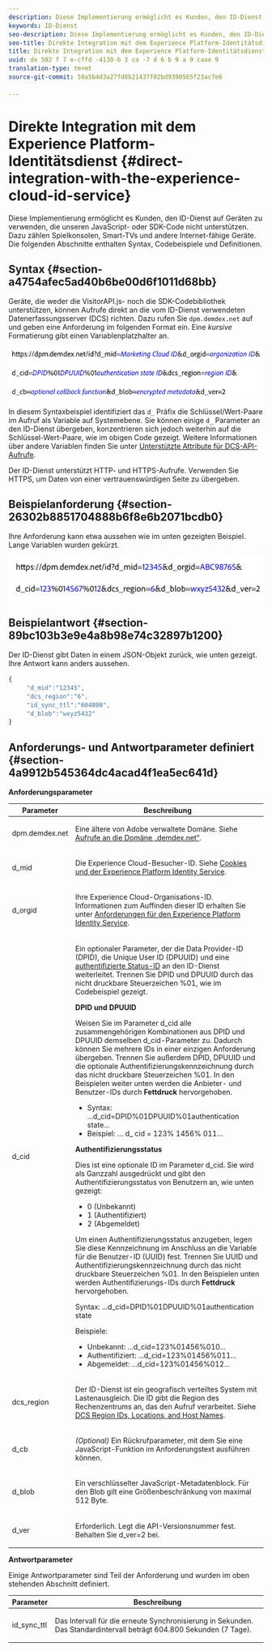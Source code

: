 ```yaml
---
description: Diese Implementierung ermöglicht es Kunden, den ID-Dienst auf Geräten zu verwenden, die unseren JavaScript- oder SDK-Code nicht unterstützen. Dazu zählen Spielkonsolen, Smart-TVs und andere Internet-fähige Geräte. Die folgenden Abschnitte enthalten Syntax, Codebeispiele und Definitionen.
keywords: ID-Dienst
seo-description: Diese Implementierung ermöglicht es Kunden, den ID-Dienst auf Geräten zu verwenden, die unseren JavaScript- oder SDK-Code nicht unterstützen. Dazu zählen Spielkonsolen, Smart-TVs und andere Internet-fähige Geräte. Die folgenden Abschnitte enthalten Syntax, Codebeispiele und Definitionen.
seo-title: Direkte Integration mit dem Experience Platform-Identitätsdienst
title: Direkte Integration mit dem Experience Platform-Identitätsdienst
uuid: de 502 f 7 e-cffd -4130-b 3 ca -7 d 6 b 9 a 9 caae 9
translation-type: tm+mt
source-git-commit: 50a5b4d3a27fd8b21437f02bd9390565f23ac7e6

---
```



# Direkte Integration mit dem Experience Platform-Identitätsdienst {#direct-integration-with-the-experience-cloud-id-service}

Diese Implementierung ermöglicht es Kunden, den ID-Dienst auf Geräten zu verwenden, die unseren JavaScript- oder SDK-Code nicht unterstützen. Dazu zählen Spielkonsolen, Smart-TVs und andere Internet-fähige Geräte. Die folgenden Abschnitte enthalten Syntax, Codebeispiele und Definitionen.

## Syntax {#section-a4754afec5ad40b6be00d6f1011d68bb}

Geräte, die weder die VisitorAPI.js- noch die SDK-Codebibliothek unterstützen, können Aufrufe direkt an die vom ID-Dienst verwendeten Datenerfassungsserver (DCS) richten. Dazu rufen Sie `dpm.demdex.net` auf und geben eine Anforderung im folgenden Format ein. Eine *kursive* Formatierung gibt einen Variablenplatzhalter an.

![](assets/directSyntax.png)

In diesem Syntaxbeispiel identifiziert das `d_` Präfix die Schlüssel/Wert-Paare im Aufruf als Variable auf Systemebene. Sie können einige `d_` Parameter an den ID-Dienst übergeben, konzentrieren sich jedoch weiterhin auf die Schlüssel-Wert-Paare, wie im obigen Code gezeigt. Weitere Informationen über andere Variablen finden Sie unter [Unterstützte Attribute für DCS-API-Aufrufe](https://marketing.adobe.com/resources/help/en_US/aam/dcs-keys.html).

Der ID-Dienst unterstützt HTTP- und HTTPS-Aufrufe. Verwenden Sie HTTPS, um Daten von einer vertrauenswürdigen Seite zu übergeben.

## Beispielanforderung {#section-26302b8851704888b6f8e6b2071bcdb0}

Ihre Anforderung kann etwa aussehen wie im unten gezeigten Beispiel. Lange Variablen wurden gekürzt.

![](assets/directExample.png)

## Beispielantwort {#section-89bc103b3e9e4a8b98e74c32897b1200}

Der ID-Dienst gibt Daten in einem JSON-Objekt zurück, wie unten gezeigt. Ihre Antwort kann anders aussehen.

```js
{
     "d_mid":"12345",
     "dcs_region":"6",
     "id_sync_ttl":"604800",
     "d_blob":"wxyz5432"
}
```

## Anforderungs- und Antwortparameter definiert {#section-4a9912b545364dc4acad4f1ea5ec641d}

**Anforderungsparameter**

<table id="table_C8FFA89AB74E4E31A6926CDE5CD54217"> 
 <thead> 
  <tr> 
   <th colname="col1" class="entry"> Parameter </th> 
   <th colname="col2" class="entry"> Beschreibung </th> 
  </tr> 
 </thead>
 <tbody> 
  <tr> 
   <td colname="col1"> <p> <span class="codeph"> dpm.demdex.net</span> </p> </td> 
   <td colname="col2"> <p>Eine ältere von <span class="keyword">Adobe</span> verwaltete Domäne. Siehe <a href="https://marketing.adobe.com/resources/help/en_US/aam/demdex-calls.html" format="https" scope="external">Aufrufe an die Domäne „demdex.net“</a>. </p> </td> 
  </tr> 
  <tr> 
   <td colname="col1"> <p> <span class="codeph"> d_mid</span> </p> </td> 
   <td colname="col2"> <p>Die Experience Cloud-Besucher-ID. Siehe <a href="../introduction/cookies.md" format="dita" scope="local"> Cookies und der Experience Platform Identity Service</a>. </p> </td> 
  </tr> 
  <tr> 
   <td colname="col1"> <p> <span class="codeph"> d_orgid</span> </p> </td> 
   <td colname="col2"> <p>Ihre Experience Cloud-Organisations-ID. Informationen zum Auffinden dieser ID erhalten Sie unter <a href="../reference/requirements.md" format="dita" scope="local"> Anforderungen für den Experience Platform Identity Service</a>. </p> </td> 
  </tr> 
  <tr> 
   <td colname="col1"> <p> <span class="codeph"> d_cid</span> </p> </td> 
   <td colname="col2"> <p>Ein optionaler Parameter, der die Data Provider-ID (DPID), die Unique User ID (DPUUID) und eine <a href="../reference/authenticated-state.md" format="dita" scope="local"> authentifizierte Status-ID</a> an den ID-Dienst weiterleitet. Trennen Sie DPID und DPUUID durch das nicht druckbare Steuerzeichen <span class="codeph">%01</span>, wie im Codebeispiel gezeigt. </p> <p> <b>DPID und DPUUID</b> </p> <p>Weisen Sie im Parameter <span class="codeph">d_cid</span> alle zusammengehörigen Kombinationen aus DPID und DPUUID demselben <span class="codeph">d_cid</span>-Parameter zu. Dadurch können Sie mehrere IDs in einer einzigen Anforderung übergeben. Trennen Sie außerdem DPID, DPUUID und die optionale Authentifizierungskennzeichnung durch das nicht druckbare Steuerzeichen <span class="codeph">%01</span>. In den Beispielen weiter unten werden die Anbieter- und Benutzer-IDs durch <b>Fettdruck</b> hervorgehoben. </p> 
    <ul id="ul_2E19D837296B40E9ACD096495CF711C5"> 
     <li id="li_5B94B057654440B99B989BA60E4ED053">Syntax: <span class="codeph">...d_cid=DPID%01DPUUID%01authentication state...</span> </li> 
     <li id="li_B07833EF51D54F088574B7B7F9FB841A">Beispiel: <span class="codeph">… d_ cid = 123% 1456% 011…</span> </li> 
    </ul> <p> <b>Authentifizierungsstatus</b> </p> <p>Dies ist eine optionale ID im Parameter <span class="codeph">d_cid</span>. Sie wird als Ganzzahl ausgedrückt und gibt den Authentifizierungsstatus von Benutzern an, wie unten gezeigt: </p> 
    <ul id="ul_E2B36922B11C4AA2A9016B6E2DC9EDAA"> 
     <li id="li_31C018E3F9514B938C73EF40C436715F"> <span class="codeph"> 0</span> (Unbekannt) </li> 
     <li id="li_1F125C3879324C2F8EF4613C0ECB5F02"> <span class="codeph"> 1</span> (Authentifiziert) </li> 
     <li id="li_EF6792D0115D407485079D5D7480D965"> <span class="codeph"> 2</span> (Abgemeldet) </li> 
    </ul> <p>Um einen Authentifizierungsstatus anzugeben, legen Sie diese Kennzeichnung im Anschluss an die Variable für die Benutzer-ID (UUID) fest. Trennen Sie UUID und Authentifizierungskennzeichnung durch das nicht druckbare Steuerzeichen <span class="codeph">%01</span>. In den Beispielen unten werden Authentifizierungs-IDs durch <b>Fettdruck</b> hervorgehoben. </p> <p>Syntax: <span class="codeph">...d_cid=DPID%01DPUUID%01authentication state</span> </p> <p>Beispiele: </p> 
    <ul id="ul_4C1054CE860A4D9C8DD85C2A8020C47F"> 
     <li id="li_AD4000BF3E0146C0BD37B1EC513EC314">Unbekannt: <span class="codeph">...d_cid=123%01456%010...</span> </li> 
     <li id="li_B037D424AADA4D41BF29381A9602AE61">Authentifiziert: <span class="codeph">...d_cid=123%01456%011...</span> </li> 
     <li id="li_0410FCB9E60D4DD08E7898D814E1C3C9">Abgemeldet: <span class="codeph">...d_cid=123%01456%012...</span> </li> 
    </ul> </td> 
  </tr> 
  <tr> 
   <td colname="col1"> <p> <span class="codeph"> dcs_region</span> </p> </td> 
   <td colname="col2"> <p>Der ID-Dienst ist ein geografisch verteiltes System mit Lastenausgleich. Die ID gibt die Region des Rechenzentrums an, das den Aufruf verarbeitet. Siehe <a href="https://marketing.adobe.com/resources/help/en_US/aam/dcs-regions.html" format="https" scope="external">DCS Region IDs, Locations, and Host Names</a>. </p> </td> 
  </tr> 
  <tr> 
   <td colname="col1"> <p> <span class="codeph"> d_cb</span> </p> </td> 
   <td colname="col2"> <p> <i>(Optional)</i> Ein Rückrufparameter, mit dem Sie eine JavaScript-Funktion im Anforderungstext ausführen können. </p> </td> 
  </tr> 
  <tr> 
   <td colname="col1"> <p> <span class="codeph"> d_blob</span> </p> </td> 
   <td colname="col2"> <p>Ein verschlüsselter JavaScript-Metadatenblock. Für den Blob gilt eine Größenbeschränkung von maximal 512 Byte. </p> </td> 
  </tr> 
  <tr> 
   <td colname="col1"> <p> <span class="codeph"> d_ver</span> </p> </td> 
   <td colname="col2"> <p>Erforderlich. Legt die API-Versionsnummer fest. Behalten Sie <span class="codeph">d_ver=2</span> bei. </p> </td> 
  </tr> 
 </tbody> 
</table>

**Antwortparameter**

Einige Antwortparameter sind Teil der Anforderung und wurden im oben stehenden Abschnitt definiert.

<table id="table_58D0E8876DDC4A81B1F24F845E87EC18"> 
 <thead> 
  <tr> 
   <th colname="col1" class="entry"> Parameter </th> 
   <th colname="col2" class="entry"> Beschreibung </th> 
  </tr> 
 </thead>
 <tbody> 
  <tr> 
   <td colname="col1"> <p> <span class="codeph"> id_sync_ttl</span> </p> </td> 
   <td colname="col2"> <p>Das Intervall für die erneute Synchronisierung in Sekunden. Das Standardintervall beträgt 604.800 Sekunden (7 Tage). </p> </td> 
  </tr> 
 </tbody> 
</table>

